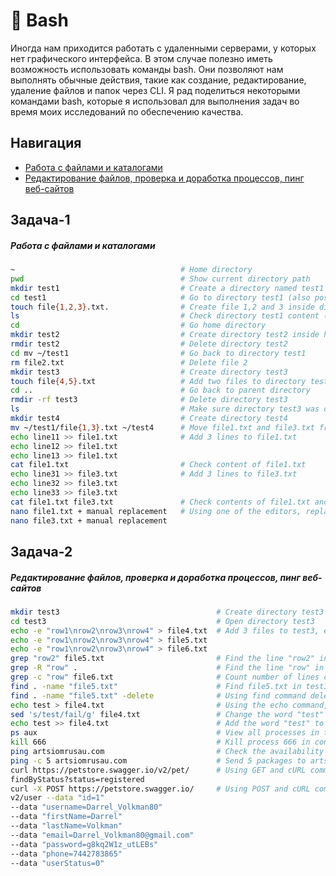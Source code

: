 # 📌 Bash

Иногда нам приходится работать с удаленными серверами, у которых нет графического интерфейса. В этом случае полезно иметь возможность использовать команды bash. Они позволяют нам выполнять обычные действия, такие как создание, редактирование, удаление файлов и папок через CLI. Я рад поделиться некоторыми командами bash, которые я использовал для выполнения задач во время моих исследований по обеспечению качества.

## Навигация

- [Работа с файлами и каталогами](#Задача-1)
- [Редактирование файлов, проверка и доработка процессов, пинг веб-сайтов](#Задача-2)

## Задача-1

##### Работа с файлами и каталогами
```bash
~                                     # Home directory 
pwd                                   # Show current directory path
mkdir test1                           # Create a directory named test1
cd test1                              # Go to directory test1 (also possible to write the path to needed directory)
touch file{1,2,3}.txt.                # Create file 1,2 and 3 inside directory test1
ls                                    # Check directory test1 content (ls -la if there are any hidden files) 
cd                                    # Go home directory 
mkdir test2                           # Create directory test2 inside home directory
rmdir test2                           # Delete directory test2 
cd mv ~/test1                         # Go back to directory test1
rm file2.txt                          # Delete file 2 
mkdir test3                           # Create directory test3
touch file{4,5}.txt                   # Add two files to directory test3
cd ..                                 # Go back to parent directory
rmdir -rf test3                       # Delete directory test3  
ls                                    # Make sure directory test3 was deleted
mkdir test4                           # Create directory test4
mv ~/test1/file{1,3}.txt ~/test4      # Move file1.txt and file3.txt from directory test1 to directory test4
echo line11 >> file1.txt              # Add 3 lines to file1.txt
echo line12 >> file1.txt            
echo line13 >> file1.txt
cat file1.txt                         # Check content of file1.txt
echo line31 >> file3.txt              # Add 3 lines to file3.txt
echo line32 >> file3.txt
echo line33 >> file3.txt
cat file1.txt file3.txt               # Check contents of file1.txt and file3.txt at once
nano file1.txt + manual replacement   # Using one of the editors, replace all lines in file1.txt and file3.txt
nano file3.txt + manual replacement 
```
## Задача-2
##### Редактирование файлов, проверка и доработка процессов, пинг веб-сайтов
```bash
mkdir test3                                   # Create directory test3 
cd test3                                      # Open directory test3 
echo -e "row1\nrow2\nrow3\nrow4" > file4.txt  # Add 3 files to test3, each of which should contain 4 lines
echo -e "row1\nrow2\nrow3\nrow4" > file5.txt  
echo -e "row1\nrow2\nrow3\nrow4" > file6.txt 
grep "row2" file5.txt                         # Find the line "row2" in file5.txt 
grep -R "row" .                               # Find the line "row" in the test3 directory
grep -c "row" file6.txt                       # Count number of lines containing word "row" in file6.txt
find . -name "file5.txt"                      # Find file5.txt in test3 directory
find . -name "file5.txt" -delete              # Using find command delete file5.txt
echo test > file4.txt                         # Using the echo command, add the word "test" to file4.txt
sed 's/test/fail/g' file4.txt                 # Change the word "test" in file4.txt to "fail"
echo test >> file4.txt                        # Add the word "test" to file4.txt so that the content is preserved
ps aux                                        # View all processes in the system
kill 666                                      # Kill process 666 in console
ping artsiomrusau.com                         # Check the availability of the website artsiomrusau.com using ping
ping -c 5 artsiomrusau.com                    # Send 5 packages to artsiomrusau.com  
curl https://petstore.swagger.io/v2/pet/      # Using GET and cURL command, get info about registered pets at petstore.swagger.io
findByStatus?status=registered                
curl -X POST https://petstore.swagger.io/     # Using POST and cURL command, create a new user at petstore.swagger.io
v2/user --data "id=1" 
--data "username=Darrel_Volkman80" 
--data "firstName=Darrel" 
--data "lastName=Volkman" 
--data "email=Darrel_Volkman80@gmail.com" 
--data "password=g8kq2W1z_utLEBs" 
--data "phone=7442783865" 
--data "userStatus=0"
```
